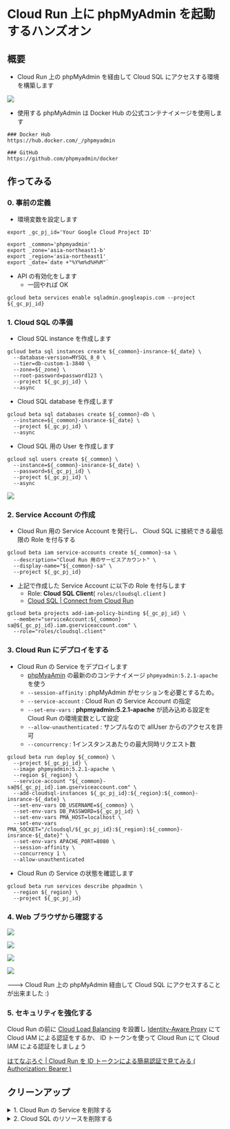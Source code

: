 # Cloud Run 上に phpMyAdmin を起動するハンズオン

## 概要

+ Cloud Run 上の phpMyAdmin を経由して Cloud SQL にアクセスする環境を構築します

![](./overview.png)

+ 使用する phpMyAdmin は Docker Hub の公式コンテナイメージを使用します

```
### Docker Hub
https://hub.docker.com/_/phpmyadmin

### GitHub
https://github.com/phpmyadmin/docker
```

## 作ってみる

### 0. 事前の定義

+ 環境変数を設定します

```
export _gc_pj_id='Your Google Cloud Project ID'

export _common='phpmyadmin'
export _zone='asia-northeast1-b'
export _region='asia-northeast1'
export _date=`date +"%Y%m%d%H%M"`
```

+ API の有効化をします
  + 一回やれば OK

```
gcloud beta services enable sqladmin.googleapis.com --project ${_gc_pj_id}
```

### 1. Cloud SQL の準備

+ Cloud SQL instance を作成します

```
gcloud beta sql instances create ${_common}-insrance-${_date} \
  --database-version=MYSQL_8_0 \
  --tier=db-custom-1-3840 \
  --zone=${_zone} \
  --root-password=password123 \
  --project ${_gc_pj_id} \
  --async
```

+ Cloud SQL database を作成します

```
gcloud beta sql databases create ${_common}-db \
  --instance=${_common}-insrance-${_date} \
  --project ${_gc_pj_id} \
  --async
```

+ Cloud SQL 用の User を作成します

```
gcloud sql users create ${_common} \
  --instance=${_common}-insrance-${_date} \
  --password=${_gc_pj_id} \
  --project ${_gc_pj_id} \
  --async
```

![](./_img/01.png)

### 2. Service Account の作成

+ Cloud Run 用の Service Account を発行し、 Cloud SQL に接続できる最低限の Role を付与する

```
gcloud beta iam service-accounts create ${_common}-sa \
  --description="Cloud Run 用のサービスアカウント" \
  --display-name="${_common}-sa" \
  --project ${_gc_pj_id}
```

+ 上記で作成した Service Account に以下の Role を付与します
  + Role: **Cloud SQL Client**( `roles/cloudsql.client` )
  + [Cloud SQL | Connect from Cloud Run](https://cloud.google.com/sql/docs/mysql/connect-run#configure)

```
gcloud beta projects add-iam-policy-binding ${_gc_pj_id} \
  --member="serviceAccount:${_common}-sa@${_gc_pj_id}.iam.gserviceaccount.com" \
  --role="roles/cloudsql.client"
```

### 3. Cloud Run にデプロイをする

+ Cloud Run の Service をデプロイします
  + [phpMyaAmin](https://hub.docker.com/_/phpmyadmin) の最新ののコンテナイメージ `phpmyadmin:5.2.1-apache` を使う
  + `--session-affinity` : phpMyAdmin がセッションを必要とするため。
  + `--service-account` : Cloud Run の Service Account の指定
  + `--set-env-vars` : **phpmyadmin:5.2.1-apache** が読み込める設定を Cloud Run の環境変数として設定
  + `--allow-unauthenticated` : サンプルなので allUser からのアクセスを許可
  + `--concurrency` : 1インスタンスあたりの最大同時リクエスト数

```
gcloud beta run deploy ${_common} \
  --project ${_gc_pj_id} \
  --image phpmyadmin:5.2.1-apache \
  --region ${_region} \
  --service-account "${_common}-sa@${_gc_pj_id}.iam.gserviceaccount.com" \
  --add-cloudsql-instances ${_gc_pj_id}:${_region}:${_common}-insrance-${_date} \
  --set-env-vars DB_USERNAME=${_common} \
  --set-env-vars DB_PASSWORD=${_gc_pj_id} \
  --set-env-vars PMA_HOST=localhost \
  --set-env-vars PMA_SOCKET="/cloudsql/${_gc_pj_id}:${_region}:${_common}-insrance-${_date}" \
  --set-env-vars APACHE_PORT=8080 \
  --session-affinity \
  --concurrency 1 \
  --allow-unauthenticated
```

+ Cloud Run の Service の状態を確認します

```
gcloud beta run services describe phpadmin \
  --region ${_region} \
  --project ${_gc_pj_id}
```

### 4. Web ブラウザから確認する

![](./_img/02.png)

![](./_img/03.png)

![](./_img/04.png)

![](./_img/05.png)

---> Cloud Run 上の phpMyAdmin 経由して Cloud SQL にアクセスすることが出来ました :)

### 5. セキュリティを強化する 

Cloud Run の前に [Cloud Load Balancing](https://cloud.google.com/load-balancing) を設置し [Identity-Aware Proxy](https://cloud.google.com/iap) にて Cloud IAM による認証をするか、 ID トークンを使って Cloud Run にて Cloud IAM による認証をしましょう

[はてなぶろぐ | Cloud Run を ID トークンによる簡易認証で見てみる ( Authorization: Bearer )](https://iganari.hatenablog.com/entry/2022/02/12/173547)

## クリーンアップ

<details>
<summary>1. Cloud Run の Service を削除する</summary>

```
gcloud beta run services delete ${_common} \
  --region ${_region} \
  --project ${_gc_pj_id}
```

</details>

<details>
<summary>2. Cloud SQL のリソースを削除する</summary>

```
gcloud sql users delete ${_common} \
  --instance=${_common}-insrance-${_date} \
  --project ${_gc_pj_id} \
  --async

gcloud beta sql databases delete ${_common}-db \
  --instance=${_common}-insrance-${_date} \
  --project ${_gc_pj_id}

gcloud beta sql instances delete ${_common}-insrance-${_date} \
  --project ${_gc_pj_id}
```

</details>

